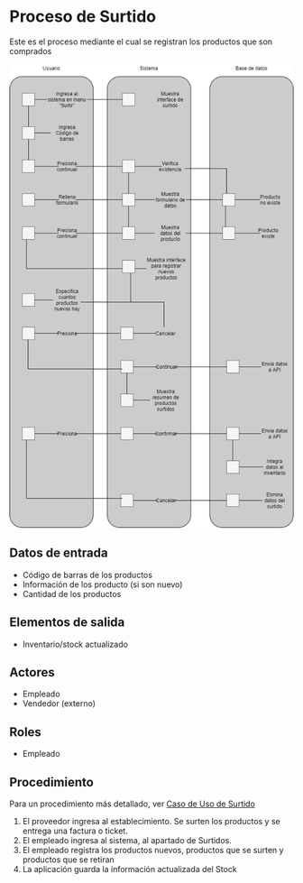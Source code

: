 # Proceso de Surtido

Este es el proceso mediante el cual se registran los productos que son comprados

![Diagrama RAD Surtido](./../images/RADSurtido.png)

## Datos de entrada

- Código de barras de los productos
- Información de los producto (si son nuevo)
- Cantidad de los productos

## Elementos de salida

- Inventario/stock actualizado

## Actores

- Empleado
- Vendedor (externo)

## Roles

- Empleado

## Procedimiento

Para un procedimiento más detallado, ver [Caso de Uso de Surtido](../casos_de_uso/surtido.md)

1. El proveedor ingresa al establecimiento. Se surten los productos y se entrega una factura o ticket.
2. El empleado ingresa al sistema, al apartado de Surtidos.
3. El empleado registra los productos nuevos, productos que se surten y productos que se retiran
4. La aplicación guarda la información actualizada del Stock

